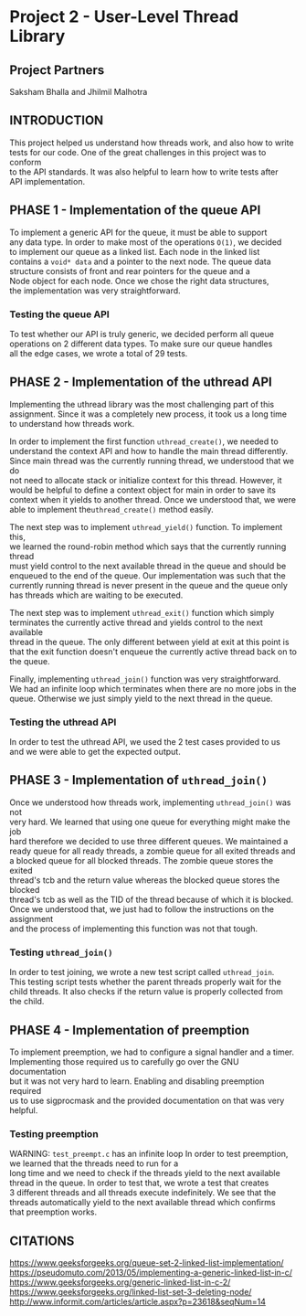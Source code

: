 # Project 2 - User-Level Thread Library
## Project Partners
Saksham Bhalla and Jhilmil Malhotra

## INTRODUCTION
This project helped us understand how threads work, and also how to write  
tests for our code. One of the great challenges in this project was to conform  
to the API standards. It was also helpful to learn how to write tests after  
API implementation.  

## PHASE 1 - Implementation of the queue API
To implement a generic API for the queue, it must be able to support  
any data type. In order to make most of the operations `O(1)`, we decided  
to implement our queue as a linked list. Each node in the linked list  
contains a `void* data` and a pointer to the next node. The queue data  
structure consists of front and rear pointers for the queue and a  
Node object for each node. Once we chose the right data structures,  
the implementation was very straightforward.  

### Testing the queue API

To test whether our API is truly generic, we decided perform all queue  
operations on 2 different data types. To make sure our queue handles  
all the edge cases, we wrote a total of 29 tests.  

## PHASE 2 - Implementation of the uthread API
Implementing the uthread library was the most challenging part of this  
assignment. Since it was a completely new process, it took us a long time  
to understand how threads work.  

In order to implement the first function `uthread_create()`, we needed to  
understand the context API and how to handle the main thread differently.  
Since main thread was the currently running thread, we understood that we do  
not need to allocate stack or initialize context for this thread. However, it  
would be helpful to define a context object for main in order to save its  
context when it yields to another thread. Once we understood that, we were  
able to implement the`uthread_create()` method easily.

The next step was to implement `uthread_yield()` function. To implement this,  
we learned the round-robin method which says that the currently running thread  
must yield control to the next available thread in the queue and should be  
enqueued to the end of the queue. Our implementation was such that the  
currently running thread is never present in the queue and the queue only  
has threads which are waiting to be executed.  

The next step was to implement `uthread_exit()` function which simply   
terminates the currently active thread and yields control to the next available  
thread in the queue. The only different between yield at exit at this point is  
that the exit function doesn't enqueue the currently active thread back on to   
the queue. 

Finally, implementing `uthread_join()` function was very straightforward.  
We had an infinite loop which terminates when there are no more jobs in the  
queue. Otherwise we just simply yield to the next thread in the queue. 

### Testing the uthread API
In order to test the uthread API, we used the 2 test cases provided to us  
and we were able to get the expected output.  

## PHASE 3 - Implementation of `uthread_join()`
Once we understood how threads work, implementing `uthread_join()` was not   
very hard. We learned that using one queue for everything might make the job   
hard therefore we decided to use three different queues. We maintained a  
ready queue for all ready threads, a zombie queue for all exited threads and  
a blocked queue for all blocked threads. The zombie queue stores the exited   
thread's tcb and the return value whereas the blocked queue stores the blocked  
thread's tcb as well as the TID of the thread because of which it is blocked.  
Once we understood that, we just had to follow the instructions on the assignment   
and the process of implementing this function was not that tough.  

### Testing `uthread_join()` 
In order to test joining, we wrote a new test script called `uthread_join`.  
This testing script tests whether the parent threads properly wait for the   
child threads. It also checks if the return value is properly collected from   
the child.  

## PHASE 4 - Implementation of preemption
To implement preemption, we had to configure a signal handler and a timer.  
Implementing those required us to carefully go over the GNU documentation  
but it was not very hard to learn. Enabling and disabling preemption required  
us to use sigprocmask and the provided documentation on that was very helpful.  

### Testing preemption
WARNING: `test_preempt.c` has an infinite loop 
In order to test preemption, we learned that the threads need to run for a  
long time and we need to check if the threads yield to the next available  
thread in the queue. In order to test that, we wrote a test that creates  
3 different threads and all threads execute indefinitely. We see that the 
threads automatically yield to the next available thread which confirms  
that preemption works.  

## CITATIONS 

https://www.geeksforgeeks.org/queue-set-2-linked-list-implementation/ 
https://pseudomuto.com/2013/05/implementing-a-generic-linked-list-in-c/
https://www.geeksforgeeks.org/generic-linked-list-in-c-2/
https://www.geeksforgeeks.org/linked-list-set-3-deleting-node/
http://www.informit.com/articles/article.aspx?p=23618&seqNum=14